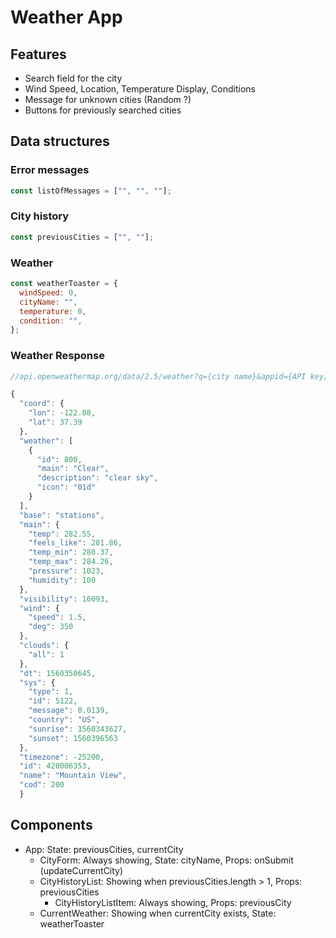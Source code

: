 # Weather App

## Features

- Search field for the city
- Wind Speed, Location, Temperature Display, Conditions
- Message for unknown cities (Random ?)
- Buttons for previously searched cities

## Data structures

### Error messages

```jsx
const listOfMessages = ["", "", ""];
```

### City history

```jsx
const previousCities = ["", ""];
```

### Weather

```jsx
const weatherToaster = {
  windSpeed: 0,
  cityName: "",
  temperature: 0,
  condition: "",
};
```

### Weather Response

```jsx
//api.openweathermap.org/data/2.5/weather?q={city name}&appid={API key}

{
  "coord": {
    "lon": -122.08,
    "lat": 37.39
  },
  "weather": [
    {
      "id": 800,
      "main": "Clear",
      "description": "clear sky",
      "icon": "01d"
    }
  ],
  "base": "stations",
  "main": {
    "temp": 282.55,
    "feels_like": 281.86,
    "temp_min": 280.37,
    "temp_max": 284.26,
    "pressure": 1023,
    "humidity": 100
  },
  "visibility": 16093,
  "wind": {
    "speed": 1.5,
    "deg": 350
  },
  "clouds": {
    "all": 1
  },
  "dt": 1560350645,
  "sys": {
    "type": 1,
    "id": 5122,
    "message": 0.0139,
    "country": "US",
    "sunrise": 1560343627,
    "sunset": 1560396563
  },
  "timezone": -25200,
  "id": 420006353,
  "name": "Mountain View",
  "cod": 200
  }


```

## Components

- App: State: previousCities, currentCity
  - CityForm: Always showing, State: cityName, Props: onSubmit (updateCurrentCity)
  - CityHistoryList: Showing when previousCities.length > 1, Props: previousCities
    - CityHistoryListItem: Always showing, Props: previousCity
  - CurrentWeather: Showing when currentCity exists, State: weatherToaster
